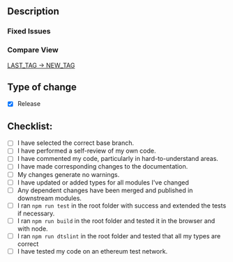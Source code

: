 <!--- Don't forget to assing @nivida and to add the corresponding labels (version, "in progress", "release") -->

## Description

<!--- Add a description if there are new features or behaviors to explain -->

### Fixed Issues

<!--- List all the fixed issues -->


### Compare View

<!--- Replace LAST_TAG with the last released version -->
<!--- Replace NEW_TAG with the new version -->

[LAST_TAG -> NEW_TAG](https://github.com/ethereum/web3.js/compare/LAST_TAG...HEAD)


## Type of change

- [X] Release


## Checklist:

- [ ] I have selected the correct base branch.
- [ ] I have performed a self-review of my own code.
- [ ] I have commented my code, particularly in hard-to-understand areas.
- [ ] I have made corresponding changes to the documentation.
- [ ] My changes generate no warnings.
- [ ] I have updated or added types for all modules I've changed
- [ ] Any dependent changes have been merged and published in downstream modules.
- [ ] I ran ```npm run test``` in the root folder with success and extended the tests if necessary.
- [ ] I ran ```npm run build``` in the root folder and tested it in the browser and with node.
- [ ] I ran ```npm run dtslint``` in the root folder and tested that all my types are correct
- [ ] I have tested my code on an ethereum test network.

